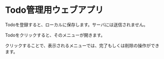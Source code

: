 # Todo管理用ウェブアプリ
Todoを登録すると、ローカルに保存します。サーバには送信されません。

Todoをクリックすると、そのメニューが開きます。

クリックすることで、表示されるメニューでは、完了もしくは削除の操作ができます。